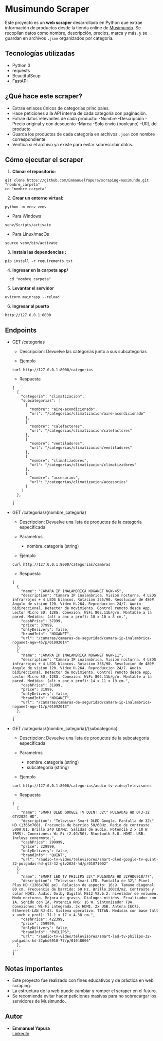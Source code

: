 # Musimundo Scraper

Este proyecto es un **web scraper** desarrollado en Python que extrae información de productos desde la tienda online de [Musimundo](https://www.musimundo.com/). Se recopilan datos como nombre, descripción, precios, marca y más, y se guardan en archivos `.json` organizados por categoría.

##  Tecnologías utilizadas

  - Python 3
  - requests
  - BeautifulSoup
  - FastAPI

##  ¿Qué hace este scraper?

-  Extrae enlaces únicos de categorías principales.
-  Hace peticiones a la API interna de cada categoría con paginación.
-  Extrae datos relevantes de cada producto:
     -Nombre
     -Descripción
     -Precio original y con descuento
     -Marca
     -Solo envío (booleano)
     -URL del producto
-  Guarda los productos de cada categoría en archivos `.json` con nombre correspondiente.
-  Verifica si el archivo ya existe para evitar sobrescribir datos.

## Cómo ejecutar el scraper

1. **Clonar el repositorio:**

  ```
  git clone https://github.com/EmmanuelYapura/scraping-musimundo.git "nombre_carpeta"
  cd "nombre_carpeta"
  ```

2. **Crear un entorno virtual:**
  ```
  python -m venv venv
  ```
   
- Para Windows
```
venv/Scripts/activate
```
- Para Linux/macOs
```
source venv/bin/activate
```
3. **Instala las dependencias :**
  ```
  pip install -r requirements.txt
  ```

4. **Ingresar en la carpeta app/**
  ```
    cd "nombre_carpeta"
  ```

5. **Levantar el servidor**
  ```
  uvicorn main:app --reload
  ```

6. **Ingresar al puerto**
  ```
  http://127.0.0.1:8000
  ```

## Endpoints

* GET /categorias
  * Descripcion: Devuelve las categorias junto a sus subcategorias

  * Ejemplo

  ```
  curl http://127.0.0.1:8000/categorias
  ```

  * Respuesta

  ```
  [
    {
      "categoria": "climatizacion",
      "subcategorias": [
        {
          "nombre": "aire-acondicionado",
          "url": "/categorias/climatizacion/aire-acondicionado"
        },
        {
          "nombre": "calefactores",
          "url": "/categorias/climatizacion/calefactores"
        },
        {
          "nombre": "ventiladores",
          "url": "/categorias/climatizacion/ventiladores"
        },
        {
          "nombre": "climatizadores",
          "url": "/categorias/climatizacion/climatizadores"
        },
        {
          "nombre": "accesorios",
          "url": "/categorias/climatizacion/accesorios"
        }
      ]
    },
  ...
  ]
  ```

* GET /categorias/{nombre_categoria}
  * Descripcion: Devuelve una lista de productos de la categoria especificada

  * Parametros
    * nombre_categoria (string) 

  * Ejemplo

  ```
  curl http://127.0.0.1:8000/categorias/camaras
  ```
  * Respuesta

  ```
  [
    {
      "name": "CAMARA IP INALAMBRICA NOGANET NGW-45",
      "description": "Camara IP inalambrica. Vision nocturna. 4 LEDS infrarrojos + 4 LEDS blancos. Rotacion 355/90. Resolucion de 480P. Angulo de vision 120. Video H.264. Reproduccion 24/7. Audio bidireccional. Detector de movimiento. Control remoto desde App. Lector Micro SD: 128G. Conexion: WiFi 802.11b/g/n. Montable a la pared. Medidas: (alt x anc x prof): 10 x 10 x 8 cm.",
      "cashPrice": 37999,
      "price": 37999,
      "onlyDelivery": false,
      "brandInfo": "NOGANET",
      "url": "/camaras/camaras-de-seguridad/camara-ip-inalambrica-noganet-ngw-45/p/01092014"
    },
    {
      "name": "CAMARA IP INALAMBRICA NOGANET NGW-11",
      "description": "Camara IP inalambrica. Vision nocturna. 4 LEDS infrarrojos + 4 LEDS blancos. Rotacion 355/90. Resolucion de 480P. Angulo de vision 120. Video H.264. Reproduccion 24/7. Audio bidireccional. Detector de movimiento. Control remoto desde App. Lector Micro SD: 128G. Conexion: WiFi 802.11b/g/n. Montable a la pared. Medidas: (alt x anc x prof): 14 x 11 x 10 cm.",
      "cashPrice": 31999,
      "price": 31999,
      "onlyDelivery": false,
      "brandInfo": "NOGANET",
      "url": "/camaras/camaras-de-seguridad/camara-ip-inalambrica-noganet-ngw-11/p/01092013"
    },
  ...
  ]
  ```
* GET /categorias/{nombre_categoria}/{subcategoria}
  * Descripcion: Devuelve una lista de productos de la subcategoria especificada

  * Parametros
    * nombre_categoria (string)
    * subcategoria (string) 

  * Ejemplo
  
  ```
  curl http://127.0.0.1:8000/categorias/audio-tv-video/televisores
  ```
  * Respuesta
  ```
  [
    {
      "name": "SMART DLED GOOGLE TV QUINT 32\" PULGADAS HD QT3-32 GTV2024 HD",
      "description": "Televisor Smart DLED Google. Pantalla de 32\" HD (1366x768). Frecuncia de barrido 50/60Hz. Radio de contraste 5000:01. Brillo 240 CD/M2. Salidas de audio. Potencia 2 x 10 W (RMS). Conexiones: Wi Fi (2.4G/5G). Bluetooth 5.0. HDMI. USB. Incluye conermoto.",
      "cashPrice": 299999,
      "price": 229999,
      "onlyDelivery": false,
      "brandInfo": "QUINT",
      "url": "/audio-tv-video/televisores/smart-dled-google-tv-quint-32-pulgadas-hd-qt3-32-gtv2024-hd/p/01071002"
    },
    {
      "name": "SMART LED TV PHILIPS 32\" PULGADAS HD 32PHD6910/77",
      "description": "Televisor Smart LED. Pantalla de 32\" Pixel Plus HD (1366x768 px). Relacion de aspecto: 16:9. Tamano diagonal: 80 cm. Frecuencia de barrido: 60 Hz. Brillo 200cd/m2. Contraste y color HDR1. Audio: Dolby Digital MS12 V2.6.2: nivelador de volumen. Modo nocturno. Mejora de graves. Dialogos nitidos. Ecualizador con IA. Sonido con IA. Potencia RMS: 16 W. Sintonizador TDA. Conexiones: Wi-Fi integrada. 3x HDMI. 2x USB. Antena IEC75. Ethernet-LAN RJ-45. Sistema operativo: TITAN. Medidas con base (alt x anch x prof): 71.1 x 17 x 4.38 cm.",
      "cashPrice": 422399,
      "price": 259999,
      "onlyDelivery": false,
      "brandInfo": "PHILIPS",
      "url": "/audio-tv-video/televisores/smart-led-tv-philips-32-pulgadas-hd-32phd6910-77/p/01048006"
    },
  ...
  ]
  ```

## Notas importantes

- Este proyecto fue realizado con fines educativos y de práctica en web scraping.
- La estructura de la web puede cambiar y romper el scraper en el futuro.
- Se recomienda evitar hacer peticiones masivas para no sobrecargar los servidores de Musimundo.

## Autor

- **Emmanuel Yapura**  
  [LinkedIn](https://www.linkedin.com/in/emmanuelyapura)
